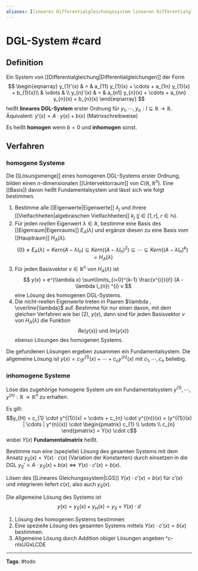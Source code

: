 ```yaml
---
aliases: [lineares Differentialgleichungssystem linearen Differentialgleichungssystems, DGL-Systems, homogenes DGL-System, inhomogenes DGL-System, homogen, inhomogen]
---
```


# DGL-System #card
## Definition
Ein System von [[Differentialgleichung|Differentialgleichungen]] der Form
$$
\begin{eqnarray} 
y_{1}'(x) & =  & a_{11} y_{1}(x) + \cdots + a_{1n} y_{1}(x) + b_{1}(x)\\
& \vdots & \\ 
y_{n}'(x) & = & a_{n1} y_{n}(x) + \cdots + a_{nn} y_{n}(x) + b_{n}(x)
\end{eqnarray}
$$
heißt **lineares DGL-System** erster Ordnung für $y_{1}, \cdots, y_{n}: I \subseteq \mathbb{R} \to \mathbb{R}$.
Äquivalent: $y'(x) = A \cdot y(x) + b(x)$ (Matrixschreibweise)

Es heißt **homogen** wenn $b = 0$ und **inhomogen** sonst.

## Verfahren
### homogene Systeme
Die [[Lösungsmenge]] eines homogenen DGL-Systems erster Ordnung, bilden einen $n$-dimensionalen [[Untervektorraum]] von $C(\mathbb{R}, \mathbb{R}^n)$. Eine [[Basis]] davon heißt Fundamentalsystem und lässt sich wie folgt bestimmen.
1. Bestimme alle [[Eigenwerte|Eigenwerte]] $\lambda_{j}$ und ihrere [[Vielfachheiten|algebraischen Vielfachheiten]] $k_{j}$ ($j \in [1,r]$, $r \in \mathbb{N}$).
2. Für jeden _reellen_ Eigenwert  $\lambda \in \mathbb{R}$, bestimme eine Basis des [[Eigenraum|Eigenraums]] $E_{A}(\lambda)$ und ergänze diesen zu eine Basis vom [[Hauptraum]] $H_{A}(\lambda)$.
$$
    \{0\} \neq E_{A}(\lambda) =  Kern(A - \lambda I_{n}) \subseteq Kern((A - \lambda I_{n})^{2}) \subseteq \cdots \subseteq Kern((A - \lambda I_{n})^{k}) = H_{A}(\lambda)
$$
3. Für jeden Basisvektor $v \in \mathbb{R}^{n}$ von $H_{A}(\lambda)$ ist
$$
    y(x) = e^{\lambda x} \sum\limits_{i=0}^{k-1} \frac{x^{i}}{i!} (A - \lambda I_{n}) ^{i} v
$$
eine Lösung des homogenen DGL-Systems.
4. Die nicht-reellen Eigenwerte treten in Paaren $\lambda , \overline{\lambda}$ auf. Bestimme für nur einen davon, mit dem gleichen Verfahren wie bei (2), $y(x)$, dann sind für jeden Basisvektor $v$ von $H_{A}(\lambda)$ die Funktion
$$
Re(y(x)) \ {\text{und}} \ Im(y(x))
$$
ebenso Lösungen des homogenen Systems.

Die gefundenen Lösungen ergeben zusammen ein Fundamentalsystem. Die allgemeine Lösung ist $y(x) = c_{1} y^{(1)}(x) + \cdots + c_{n} y^{(n)}(x)$ mit $c_{1}, \cdots, c_{n}$ beliebig.

### inhomogene Systeme
Löse das zugehörige homogene System um ein Fundamentalsystem $y^{(1)}, \cdots , y^{(n)}: \mathbb{R} \to \mathbb{R}^n$ zu erhalten.

Es gilt:
$$y_{H} = c_{1} \cdot y^{(1)}(x) + \cdots + c_{n} \cdot y^{(n)}(x) = (y^{(1)}(x) | \cdots | y^{n}(x)) \cdot \begin{pmatrix} c_{1} \\ \vdots \\ c_{n} \end{pmatrix} = Y(x) \cdot c$$
wobei $Y(x)$ **Fundamentalmatrix** heißt.

Bestimme nun eine (spezielle) Lösung des gesamten Systems mit dem Ansatz $y_{S}(x) = Y(x) \cdot c(x)$ (Variation der Konstanten) durch einsetzen in die DGL $y_{S}' = A \cdot y_{S}(x) + b(x) \Leftrightarrow Y(x) \cdot c'(x) = b(x)$.

Lösen des [[Lineares Gleichungssystem|LGS]] $Y(x) \cdot c'(x) = b(x)$ für $c'(x)$ und integrieren liefert $c(x)$, also auch $y_{S}(x)$.

Die allgemeine Lösung des Systems ist
$$
y(x) = y_{S}(x) + y_{H}(x) = y_{S} + Y(x) \cdot d
$$

1. Lösung des homogenen Systems bestimmen
2. Eine spezielle Lösung des gesamten Systems mittels $Y(x) \cdot c'(x) = b(x)$ bestimmen.
3. Allgemeine Lösung durch Addition obiger Lösungen angeben 
^c-nlsUGxLCDE

---
**Tags**: #todo 